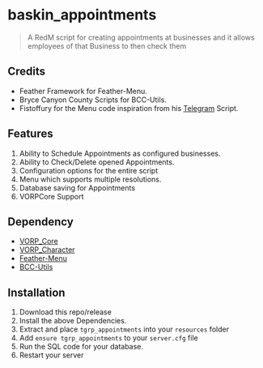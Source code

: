 # baskin_appointments

> A RedM script for creating appointments at businesses and it allows employees of that Business to then check them

## Credits
- Feather Framework for Feather-Menu.
- Bryce Canyon County Scripts for BCC-Utils.
- Fistoffury for the Menu code inspiration from his [Telegram](https://github.com/Fistsofury/fists-GlideMail) Script.

## Features
1. Ability to Schedule Appointments as configured businesses.
2. Ability to Check/Delete opened Appointments.
2. Configuration options for the entire script
3. Menu which supports multiple resolutions.
4. Database saving for Appointments
5. VORPCore Support

 ## Dependency
 - [VORP_Core](https://github.com/VORPCORE/vorp-core-lua)
 - [VORP_Character](https://github.com/VORPCORE/vorp_character-lua)
 - [Feather-Menu](https://github.com/FeatherFramework/feather-menu)
 - [BCC-Utils](https://github.com/BryceCanyonCounty/bcc-utils)

## Installation
1. Download this repo/release
2. Install the above Dependencies.
3. Extract and place `tgrp_appointments` into your `resources` folder
4. Add `ensure tgrp_appointments` to your `server.cfg` file
5. Run the SQL code for your database.
6. Restart your server
